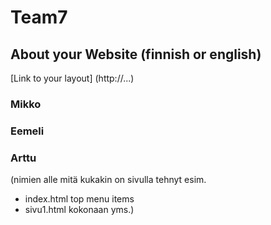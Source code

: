 # Team7

## About your Website (finnish or english)

[Link to your layout]
(http://...)

### Mikko
### Eemeli
### Arttu

(nimien alle mitä kukakin on sivulla tehnyt
esim.
- index.html top menu items
- sivu1.html kokonaan yms.)
